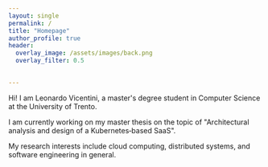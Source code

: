 ```yaml
---
layout: single
permalink: /
title: "Homepage"
author_profile: true
header:
  overlay_image: /assets/images/back.png
  overlay_filter: 0.5
  

---
```


Hi! I am Leonardo Vicentini, a master's degree student in Computer Science at the University of Trento. 

I am currently working on my master thesis on the topic of "Architectural analysis and design of a Kubernetes‑based SaaS".

My research interests include cloud computing, distributed systems, and software engineering in general.


